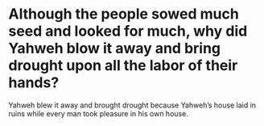 # Although the people sowed much seed and looked for much, why did Yahweh blow it away and bring drought upon all the labor of their hands?

Yahweh blew it away and brought drought because Yahweh’s house laid in ruins while every man took pleasure in his own house.
